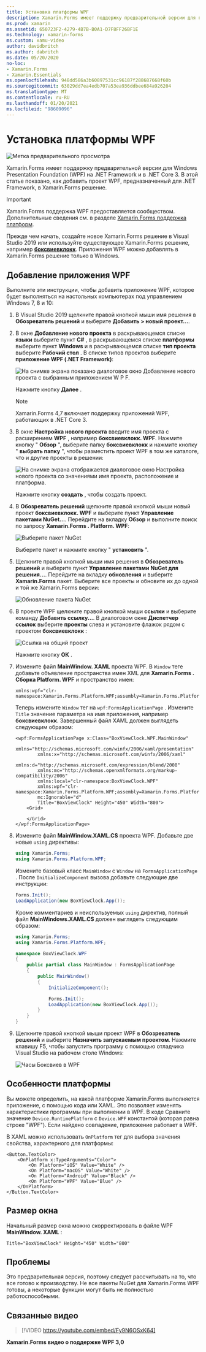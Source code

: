 ```yaml
---
title: Установка платформы WPF
description: Xamarin.Forms имеет поддержку предварительной версии для платформы WPF.
ms.prod: xamarin
ms.assetid: 650723F2-4279-4B7B-B0A1-D7F8FF26BF1E
ms.technology: xamarin-forms
ms.custom: xamu-video
author: davidbritch
ms.author: dabritch
ms.date: 05/20/2020
no-loc:
- Xamarin.Forms
- Xamarin.Essentials
ms.openlocfilehash: 948dd586a3b60897531cc96187f288687668f60b
ms.sourcegitcommit: 63029dd7ea4edb707a53ea936ddbee684a926204
ms.translationtype: MT
ms.contentlocale: ru-RU
ms.lasthandoff: 01/20/2021
ms.locfileid: "98609096"
---
```

# <a name="wpf-platform-setup"></a>Установка платформы WPF

![Метка предварительного просмотра](~/media/shared/preview.png)

Xamarin.Forms имеет поддержку предварительной версии для Windows Presentation Foundation (WPF) на .NET Framework и в .NET Core 3. В этой статье показано, как добавить проект WPF, предназначенный для .NET Framework, в Xamarin.Forms решение.

> [!IMPORTANT]
> Xamarin.Forms поддержка WPF предоставляется сообществом. Дополнительные сведения см. в разделе [ Xamarin.Forms поддержка платформ](https://github.com/xamarin/Xamarin.Forms/wiki/Platform-Support).

Прежде чем начать, создайте новое Xamarin.Forms решение в Visual Studio 2019 или используйте существующее Xamarin.Forms решение, например [**боксвиевклокк**](/samples/xamarin/xamarin-forms-samples/boxview-boxviewclock). Приложения WPF можно добавлять в Xamarin.Forms решение только в Windows.

## <a name="add-a-wpf-application"></a>Добавление приложения WPF

Выполните эти инструкции, чтобы добавить приложение WPF, которое будет выполняться на настольных компьютерах под управлением Windows 7, 8 и 10:

1. В Visual Studio 2019 щелкните правой кнопкой мыши имя решения в **Обозреватель решений** и выберите **Добавить > новый проект...**.

2. В окне **Добавление нового проекта** в раскрывающемся списке **языки** выберите пункт **C#** , в раскрывающемся списке **платформы** выберите пункт **Windows** и в раскрывающемся списке **тип проекта** выберите **Рабочий стол** . В списке типов проектов выберите **приложение WPF (.NET Framework)**:

    ![На снимке экрана показано диалоговое окно Добавление нового проекта с выбранным приложением W P F.](wpf-images/add-project.png "Добавить новый проект WPF")

    Нажмите кнопку **Далее** .

    > [!NOTE]
    > Xamarin.Forms 4,7 включает поддержку приложений WPF, работающих в .NET Core 3.

3. В окне **Настройка нового проекта** введите имя проекта с расширением **WPF** , например **боксвиевклокк. WPF**. Нажмите кнопку " **Обзор** ", выберите папку **боксвиевклокк** и нажмите кнопку " **выбрать папку** ", чтобы разместить проект WPF в том же каталоге, что и другие проекты в решении:

    ![На снимке экрана отображается диалоговое окно Настройка нового проекта со значениями имя проекта, расположение и платформа.](wpf-images/configure-project.png "Добавить новый проект WPF")

    Нажмите кнопку **создать** , чтобы создать проект.

4. В **Обозреватель решений** щелкните правой кнопкой мыши новый проект **боксвиевклокк. WPF** и выберите пункт **Управление пакетами NuGet...**. Перейдите на вкладку **Обзор** и выполните поиск по запросу **Xamarin.Forms . Platform. WPF**:

    ![Выберите пакет NuGet](wpf-images/select-nuget-package.png "Выберите пакет NuGet")

    Выберите пакет и нажмите кнопку " **установить** ".

5. Щелкните правой кнопкой мыши имя решения в **Обозреватель решений** и выберите пункт **Управление пакетами NuGet для решения...**. Перейдите на вкладку **обновления** и выберите **Xamarin.Forms** пакет. Выберите все проекты и обновите их до одной и той же Xamarin.Forms версии:

    ![Обновление пакета NuGet](wpf-images/update-nuget-package.png "Обновление пакета NuGet")

6. В проекте WPF щелкните правой кнопкой мыши **ссылки** и выберите команду **Добавить ссылку...**. В диалоговом окне **Диспетчер ссылок** выберите **проекты** слева и установите флажок рядом с проектом **боксвиевклокк** :

    ![Ссылка на общий проект](wpf-images/reference-shared-project.png "Ссылка на общий проект")

    Нажмите кнопку **ОК** .

7. Измените файл **MainWindow. XAML** проекта WPF. В `Window` теге добавьте объявление пространства имен XML для **Xamarin.Forms . Сборка Platform. WPF** и пространство имен:

    ```xaml
    xmlns:wpf="clr-namespace:Xamarin.Forms.Platform.WPF;assembly=Xamarin.Forms.Platform.WPF"
    ```

    Теперь измените `Window` тег на `wpf:FormsApplicationPage` . Измените `Title` значение параметра на имя приложения, например **боксвиевклокк**. Завершенный файл XAML должен выглядеть следующим образом:

    ```xaml
    <wpf:FormsApplicationPage x:Class="BoxViewClock.WPF.MainWindow"
            xmlns="http://schemas.microsoft.com/winfx/2006/xaml/presentation"
            xmlns:x="http://schemas.microsoft.com/winfx/2006/xaml"
            xmlns:d="http://schemas.microsoft.com/expression/blend/2008"
            xmlns:mc="http://schemas.openxmlformats.org/markup-compatibility/2006"
            xmlns:local="clr-namespace:BoxViewClock.WPF"
            xmlns:wpf="clr-namespace:Xamarin.Forms.Platform.WPF;assembly=Xamarin.Forms.Platform.WPF"            
            mc:Ignorable="d"
            Title="BoxViewClock" Height="450" Width="800">
        <Grid>

        </Grid>
    </wpf:FormsApplicationPage>
    ```

8. Измените файл **MainWindow.XAML.CS** проекта WPF. Добавьте две новые `using` директивы:

    ```csharp
    using Xamarin.Forms;
    using Xamarin.Forms.Platform.WPF;
    ```

    Измените базовый класс `MainWindow` с `Window` на `FormsApplicationPage` . После `InitializeComponent` вызова добавьте следующие две инструкции:

    ```csharp
    Forms.Init();
    LoadApplication(new BoxViewClock.App());
    ```

    Кроме комментариев и неиспользуемых `using` директив, полный файл **MainWindows.XAML.CS** должен выглядеть следующим образом:

    ```csharp
    using Xamarin.Forms;
    using Xamarin.Forms.Platform.WPF;

    namespace BoxViewClock.WPF
    {
        public partial class MainWindow : FormsApplicationPage
        {
            public MainWindow()
            {
                InitializeComponent();

                Forms.Init();
                LoadApplication(new BoxViewClock.App());
            }
        }
    }
    ```

9. Щелкните правой кнопкой мыши проект WPF в **Обозреватель решений** и выберите **Назначить запускаемым проектом**. Нажмите клавишу F5, чтобы запустить программу с помощью отладчика Visual Studio на рабочем столе Windows:

    ![Часы Боксвиев в WPF](wpf-images/wpf-boxviewclock.png "Часы Боксвиев в WPF" )

## <a name="platform-specifics"></a>Особенности платформы

Вы можете определить, на какой платформе Xamarin.Forms выполняется приложение, с помощью кода или XAML. Это позволяет изменять характеристики программы при выполнении в WPF. В коде Сравните значение `Device.RuntimePlatform` с `Device.WPF` константой (которая равна строке "WPF"). Если найдено совпадение, приложение работает в WPF.

В XAML можно использовать `OnPlatform` тег для выбора значения свойства, характерного для платформы:

```xaml
<Button.TextColor>
    <OnPlatform x:TypeArguments="Color">
        <On Platform="iOS" Value="White" />
        <On Platform="macOS" Value="White" />
        <On Platform="Android" Value="Black" />
        <On Platform="WPF" Value="Blue" />
    </OnPlatform>
</Button.TextColor>
```

## <a name="window-size"></a>Размер окна

Начальный размер окна можно скорректировать в файле WPF **MainWindow. XAML** :

```xaml
Title="BoxViewClock" Height="450" Width="800"
```

## <a name="issues"></a>Проблемы

Это предварительная версия, поэтому следует рассчитывать на то, что все готово к производству. Не все пакеты NuGet для Xamarin.Forms WPF готовы, а некоторые функции могут быть не полностью работоспособными.

## <a name="related-video"></a>Связанные видео

> [!VIDEO https://youtube.com/embed/Fy9N6OSxK64]

**Xamarin.Forms видео о поддержке WPF 3,0**